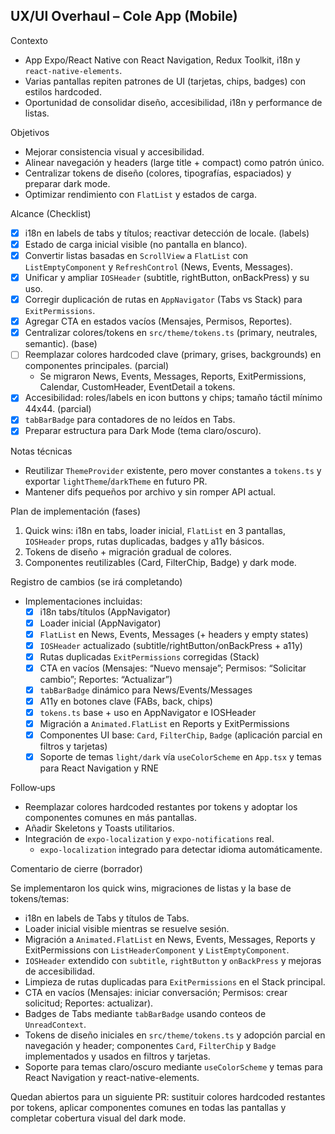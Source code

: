 ## UX/UI Overhaul – Cole App (Mobile)

Contexto

- App Expo/React Native con React Navigation, Redux Toolkit, i18n y `react-native-elements`.
- Varias pantallas repiten patrones de UI (tarjetas, chips, badges) con estilos hardcoded.
- Oportunidad de consolidar diseño, accesibilidad, i18n y performance de listas.

Objetivos

- Mejorar consistencia visual y accesibilidad.
- Alinear navegación y headers (large title + compact) como patrón único.
- Centralizar tokens de diseño (colores, tipografías, espaciados) y preparar dark mode.
- Optimizar rendimiento con `FlatList` y estados de carga.

Alcance (Checklist)

- [x] i18n en labels de tabs y títulos; reactivar detección de locale. (labels)
- [x] Estado de carga inicial visible (no pantalla en blanco).
- [x] Convertir listas basadas en `ScrollView` a `FlatList` con `ListEmptyComponent` y `RefreshControl` (News, Events, Messages).
- [x] Unificar y ampliar `IOSHeader` (subtitle, rightButton, onBackPress) y su uso.
- [x] Corregir duplicación de rutas en `AppNavigator` (Tabs vs Stack) para `ExitPermissions`.
- [x] Agregar CTA en estados vacíos (Mensajes, Permisos, Reportes).
- [x] Centralizar colores/tokens en `src/theme/tokens.ts` (primary, neutrales, semantic). (base)
- [ ] Reemplazar colores hardcoded clave (primary, grises, backgrounds) en componentes principales. (parcial)
  - Se migraron News, Events, Messages, Reports, ExitPermissions, Calendar, CustomHeader, EventDetail a tokens.
- [x] Accesibilidad: roles/labels en icon buttons y chips; tamaño táctil mínimo 44x44. (parcial)
- [x] `tabBarBadge` para contadores de no leídos en Tabs.
- [x] Preparar estructura para Dark Mode (tema claro/oscuro).

Notas técnicas

- Reutilizar `ThemeProvider` existente, pero mover constantes a `tokens.ts` y exportar `lightTheme`/`darkTheme` en futuro PR.
- Mantener difs pequeños por archivo y sin romper API actual.

Plan de implementación (fases)

1) Quick wins: i18n en tabs, loader inicial, `FlatList` en 3 pantallas, `IOSHeader` props, rutas duplicadas, badges y a11y básicos.
2) Tokens de diseño + migración gradual de colores.
3) Componentes reutilizables (Card, FilterChip, Badge) y dark mode.

Registro de cambios (se irá completando)

- Implementaciones incluidas:
  - [x] i18n tabs/títulos (AppNavigator)
  - [x] Loader inicial (AppNavigator)
  - [x] `FlatList` en News, Events, Messages (+ headers y empty states)
  - [x] `IOSHeader` actualizado (subtitle/rightButton/onBackPress + a11y)
  - [x] Rutas duplicadas `ExitPermissions` corregidas (Stack)
  - [x] CTA en vacíos (Mensajes: “Nuevo mensaje”; Permisos: “Solicitar cambio”; Reportes: “Actualizar”)
  - [x] `tabBarBadge` dinámico para News/Events/Messages
  - [x] A11y en botones clave (FABs, back, chips)
  - [x] `tokens.ts` base + uso en AppNavigator e IOSHeader
  - [x] Migración a `Animated.FlatList` en Reports y ExitPermissions
  - [x] Componentes UI base: `Card`, `FilterChip`, `Badge` (aplicación parcial en filtros y tarjetas)
  - [x] Soporte de temas `light/dark` vía `useColorScheme` en `App.tsx` y temas para React Navigation y RNE

Follow‑ups

- Reemplazar colores hardcoded restantes por tokens y adoptar los componentes comunes en más pantallas.
- Añadir Skeletons y Toasts utilitarios.
- Integración de `expo-localization` y `expo-notifications` real.
  - `expo-localization` integrado para detectar idioma automáticamente.

Comentario de cierre (borrador)

Se implementaron los quick wins, migraciones de listas y la base de tokens/temas:

- i18n en labels de Tabs y títulos de Tabs.
- Loader inicial visible mientras se resuelve sesión.
- Migración a `Animated.FlatList` en News, Events, Messages, Reports y ExitPermissions con `ListHeaderComponent` y `ListEmptyComponent`.
- `IOSHeader` extendido con `subtitle`, `rightButton` y `onBackPress` y mejoras de accesibilidad.
- Limpieza de rutas duplicadas para `ExitPermissions` en el Stack principal.
- CTA en vacíos (Mensajes: iniciar conversación; Permisos: crear solicitud; Reportes: actualizar).
- Badges de Tabs mediante `tabBarBadge` usando conteos de `UnreadContext`.
- Tokens de diseño iniciales en `src/theme/tokens.ts` y adopción parcial en navegación y header; componentes `Card`, `FilterChip` y `Badge` implementados y usados en filtros y tarjetas.
- Soporte para temas claro/oscuro mediante `useColorScheme` y temas para React Navigation y react-native-elements.

Quedan abiertos para un siguiente PR: sustituir colores hardcoded restantes por tokens, aplicar componentes comunes en todas las pantallas y completar cobertura visual del dark mode.
